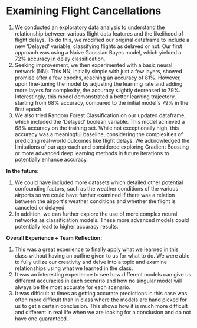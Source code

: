 # Examining Flight Cancellations
1. We conducted an exploratory data analysis to understand the relationship between various flight data features and the likelihood of flight delays. To do this, we modified our original dataframe to include a new 'Delayed' variable, classifying flights as delayed or not. Our first approach was using a Naive Gaussian Bayes model, which yielded a 72% accuracy in delay classification.
1. Seeking improvement, we then experimented with a basic neural network (NN). This NN, initially simple with just a few layers, showed promise after a few epochs, reaching an accuracy of 81%. However, upon fine-tuning the model by adjusting the learning rate and adding more layers for complexity, the accuracy slightly decreased to 79%. Interestingly, this model demonstrated a better learning trajectory, starting from 68% accuracy, compared to the initial model's 79% in the first epoch.
1. We also tried Random Forest Classification on our updated dataframe, which included the 'Delayed' boolean variable. This model achieved a 68% accuracy on the training set. While not exceptionally high, this accuracy was a meaningful baseline, considering the complexities of predicting real-world outcomes like flight delays. We acknowledged the limitations of our approach and considered exploring Gradient Boosting or more advanced deep learning methods in future iterations to potentially enhance accuracy.

**In the future:**
1. We could have included more datasets which detailed other potential confounding factors, such as the weather conditions of the various airports so we could have further examined if there was a relation between the airport's weather conditions and whether the flight is canceled or delayed.
1. In addition, we can further explore the use of more complex neural networks as classification models. These more advanced models could potentially lead to higher accuracy results.

**Overall Experience + Team Reflection:**
1. This was a great experience to finally apply what we learned in this class without having an outline given to us for what to do. We were able to fully utilize our creativity and delve into a topic and examine relationships using what we learned in the class.
1. It was an interesting experience to see how different models can give us different accuracies in each scenario and how no singular model will always be the most accurate for each scenario.
1. It was difficult at times as getting accurate predictions in this case was often more difficult than in class where the models are hand picked for us to get a certain conclusion. This shows how it is much more difficult and different in real life when we are looking for a conclusion and do not have one guaranteed.
